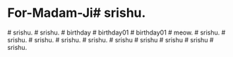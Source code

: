 # For-Madam-Ji#   s r i s h u .  
 #   s r i s h u .  
 #   s r i s h u .  
 #   b i r t h d a y  
 #   b i r t h d a y 0 1  
 #   b i r t h d a y 0 1  
 #   m e o w .  
 #   s r i s h u .  
 #   s r i s h u .  
 #   s r i s h u .  
 #   s r i s h u .  
 #   s r i s h u .  
 #   s r i s h u  
 #   s r i s h u  
 #   s r i s h u  
 #   s r i s h u  
 #   s r i s h u .  
 